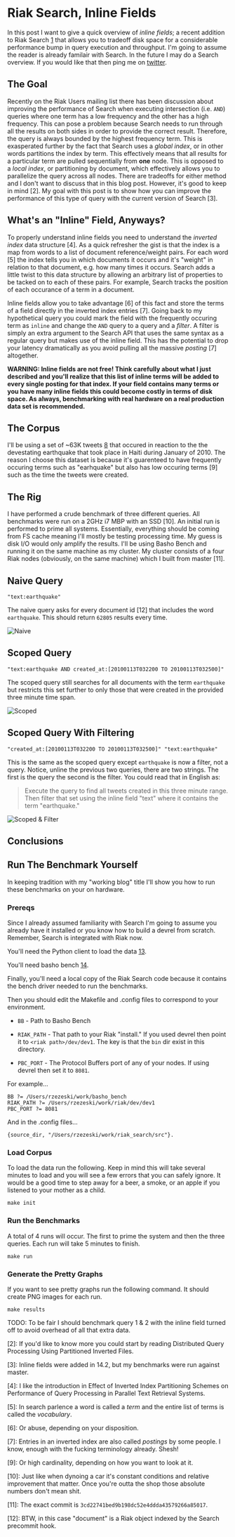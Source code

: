 Riak Search, Inline Fields
==========

In this post I want to give a quick overview of _inline fields_; a
recent addition to Riak Search [1] that allows you to tradeoff disk
space for a considerable performance bump in query execution and
throughput.  I'm going to assume the reader is already familair with
Search.  In the future I may do a Search overview.  If you would like
that then ping me on [twitter](http://twitter.com/#!/rzezeski).


The Goal
----------

Recently on the Riak Users mailing list there has been discussion
about improving the performance of Search when executing intersection
(i.e. `AND`) queries where one term has a low frequency and the other
has a high frequency.  This can pose a problem because Search needs to
run through all the results on both sides in order to provide the
correct result.  Therefore, the query is always bounded by the highest
frequency term.  This is exasperated further by the fact that Search
uses a _global index_, or in other words partitions the index by term.
This effectively means that all results for a particular term are
pulled sequentially from **one** node.  This is opposed to a _local
index_, or partitioning by document, which effectively allows you to
parallelize the query across all nodes.  There are tradeoffs for
either method and I don't want to discuss that in this blog post.
However, it's good to keep in mind [2].  My goal with this post is to
show how you can improve the performance of this type of query with
the current version of Search [3].


What's an "Inline" Field, Anyways?
----------

To properly understand inline fields you need to understand the
_inverted index_ data structure [4].  As a quick refresher the gist is
that the index is a map from words to a list of document
reference/weight pairs.  For each word [5] the index tells you in
which documents it occurs and it's "weight" in relation to that
document, e.g. how many times it occurs.  Search adds a little twist
to this data structure by allowing an arbitrary list of properties to
be tacked on to each of these pairs.  For example, Search tracks the
position of each occurance of a term in a document.

Inline fields allow you to take advantage [6] of this fact and store
the terms of a field directly in the inverted index entries [7].
Going back to my hypothetical query you could mark the field with the
frequently occuring term as `inline` and change the `AND` query to a
query and a _filter_.  A filter is simply an extra argument to the
Search API that uses the same syntax as a regular query but makes use
of the inline field.  This has the potential to drop your latency
dramatically as you avoid pulling all the massive _posting_ [7]
altogether.

**WARNING: Inline fields are not free!  Think carefully about what I
 just described and you'll realize that this list of inline terms will
 be added to every single posting for that index.  If your field
 contains many terms or you have many inline fields this could become
 costly in terms of disk space.  As always, benchmarking with real
 hardware on a real production data set is recommended.**


The Corpus
----------

I'll be using a set of ~63K tweets [8] that occured in reaction to the
the devestating earthquake that took place in Haiti during January of
2010.  The reason I choose this dataset is because it's guarenteed to
have frequently occuring terms such as "earhquake" but also has low
occuring terms [9] such as the time the tweets were created.


The Rig
----------

I have performed a crude benchmark of three different queries.  All
benchmarks were run on a 2GHz i7 MBP with an SSD [10].  An initial run
is performed to prime all systems.  Essentially, everything should be
coming from FS cache meaning I'll mostly be testing processing time.
My guess is disk I/O would only amplify the results.  I'll be using
Basho Bench and running it on the same machine as my cluster.  My
cluster consists of a four Riak nodes (obviously, on the same machine)
which I built from master [11].


Naive Query
----------

    "text:earthquake"

The naive query asks for every document id [12] that includes the word
`earthquake`.  This should return `62805` results every time.

![Naive](riak-search-inline-fields/results/run-with-inline/naive.png)


Scoped Query
----------

    "text:earthquake AND created_at:[20100113T032200 TO 20100113T032500]"

The scoped query still searches for all documents with the term
`earthquake` but restricts this set further to only those that were
created in the provided three minute time span.

![Scoped](riak-search-inline-fields/results/run-with-inline/scoped.png)


Scoped Query With Filtering
----------

    "created_at:[20100113T032200 TO 20100113T032500]" "text:earthquake"

This is the same as the scoped query except `earthquake` is now a
filter, not a query.  Notice, unline the previous two queries, there
are two strings.  The first is the query the second is the filter.
You could read that in English as:

> Execute the query to find all tweets created in this three minute
> range.  Then filter that set using the inline field "text" where it
> contains the term "earthquake."

![Scoped & Filter](riak-search-inline-fields/results/run-with-inline/scoped-filter.png)


Conclusions
----------


Run The Benchmark Yourself
----------

In keeping tradition with my "working blog" title I'll show you how to
run these benchmarks on your on hardware.

### Prereqs ###

Since I already assumed familiarity with Search I'm going to assume
you already have it installed or you know how to build a devrel from
scratch.  Remember, Search is integrated with Riak now.

You'll need the Python client to load the data [13].

You'll need basho bench [14].

Finally, you'll need a local copy of the Riak Search code because it
contains the bench driver needed to run the benchmarks.

Then you should edit the Makefile and .config files to correspond to
your environment.

* `BB` - Path to Basho Bench

* `RIAK_PATH` - That path to your Riak "install."  If you used devrel
  then point it to `<riak path>/dev/dev1`.  The key is that the `bin`
  dir exist in this directory.

* `PBC_PORT` - The Protocol Buffers port of any of your nodes.  If
  using devrel then set it to `8081`.

For example...

    BB ?= /Users/rzezeski/work/basho_bench
    RIAK_PATH ?= /Users/rzezeski/work/riak/dev/dev1
    PBC_PORT ?= 8081

And in the .config files...

    {source_dir, "/Users/rzezeski/work/riak_search/src"}.

### Load Corpus ###

To load the data run the following.  Keep in mind this will take
several minutes to load and you will see a few errors that you can
safely ignore.  It would be a good time to step away for a beer, a
smoke, or an apple if you listened to your mother as a child.

    make init


### Run the Benchmarks ###

A total of 4 runs will occur.  The first to prime the system and then
the three queries.  Each run will take 5 minutes to finish.

    make run


### Generate the Pretty Graphs ###

If you want to see pretty graphs run the following command.  It should
create PNG images for each run.

    make results


TODO: To be fair I should benchmark query 1 & 2 with the inline field
turned off to avoid overhead of all that extra data.

[1]: http://wiki.basho.com/Riak-Search---Schema.html#Fields-and-Field-Level-Properties

[2]: If you'd like to know more you could start by reading Distributed
Query Processing Using Partitioned Inverted Files.

[3]: Inline fields were added in 14.2, but my benchmarks were run
against master.

[4]: I like the introduction in Effect of Inverted Index Partitioning
Schemes on Performance of Query Processing in Parallel Text Retrieval
Systems.

[5]: In search parlence a word is called a _term_ and the entire list
of terms is called the _vocabulary_.

[6]: Or abuse, depending on your disposition.

[7]: Entries in an inverted index are also called _postings_ by some people.  I know, enough with the fucking terminology already.  Shesh!

[8]: http://www.infochimps.com/datasets/twitter-haiti-earthquake-data

[9]: Or high cardinality, depending on how you want to look at it.

[10]: Just like when dynoing a car it's constant conditions and
relative improvement that matter.  Once you're outta the shop those
absolute numbers don't mean shit.

[11]: The exact commit is `3cd22741bed9b198dc52e4ddda43579266a85017`.

[12]: BTW, in this case "document" is a Riak object indexed by the
Search precommit hook.

[13]: https://github.com/basho/riak-python-client

[14]: http://wiki.basho.com/Benchmarking-with-Basho-Bench.html
